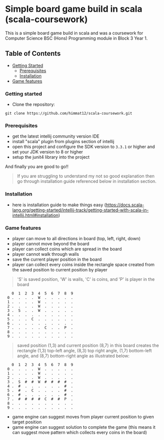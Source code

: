 # Simple board game build in scala (scala-coursework)
This is a simple board game build in scala and was a coursework for Computer Science BSC (Hons) Programming module in Block 3 Year 1.

## Table of Contents

- [Getting Started](#getting-started)
  - [Prerequisites](#prerequisites)
  - [Installation](#installation)
- [Game features](#game-features)
  
### Getting started
- Clone the repository:
```
git clone https://github.com/himmat12/scala-coursework.git
```

### Prerequisites
- get the latest intellij community version IDE
- install "scala" plugin from plugins section of intellij
- open this project and configure the SDK version to `3.3.1` or higher and set your JDK version to 8  or higher
- setup the junit4 library into the project

And finally you are good to go!! 
> If you are struggling to understand my not so good explanation then go through installation guide referenced below in installation section.

### Installation
- here is installation guide to make things easy (https://docs.scala-lang.org/getting-started/intellij-track/getting-started-with-scala-in-intellij.html#installation)

### Game features
- player can move to all directions in board (top, left, right, down)
- player cannot move beyond the board
- player can collect coins which are spread in the board
- player cannot walk through walls
- save the current player position in the board
- player can collect every coins inside the rectangle space created from the saved position to current position by player
> 'S' is saved position, 'W' is walls, 'C' is coins, and 'P' is player in the board
```
   0  1  2  3  4  5  6  7  8  9
 0 .  .  .  .  W  .  .  .  .  .
 1 .  .  .  .  W  .  .  .  .  .
 2 .  .  .  .  W  .  .  .  .  .
 3 .  S  .  .  W  .  .  .  .  .
 4 .  .  .  .  .  .  .  .  .  .
 5 .  .  .  C  .  .  .  .  .  .
 6 .  .  .  .  .  .  .  .  .  .
 7 .  .  .  .  .  C  .  .  P  .
 8 .  .  .  .  .  .  .  .  .  .
 9 .  .  .  .  .  .  .  .  .  .
```
> saved position (1,3) and current position (8,7) in this board creates the rectangle (1,3) top-left angle, (8,3) top right angle, (1,7) bottom-left angle, and (8,7) bottom-right angle as illustrated below:
```
   0  1  2  3  4  5  6  7  8  9
 0 .  .  .  .  W  .  .  .  .  .
 1 .  .  .  .  W  .  .  .  .  .
 2 .  .  .  .  W  .  .  .  .  .
 3 .  S  #  #  W  #  #  #  #  .
 4 .  #  .  .  .  .  .  .  #  .
 5 .  #  .  C  .  .  .  .  #  .
 6 .  #  .  .  .  .  .  .  #  .
 7 .  #  #  #  #  C  #  #  P  .
 8 .  .  .  .  .  .  .  .  .  .
 9 .  .  .  .  .  .  .  .  .  .
 ```
- game engine can suggest moves from player current position to given target position
- game engine can suggest solution to complete the game (this means it can suggest move pattern which collects every coins in the board)


